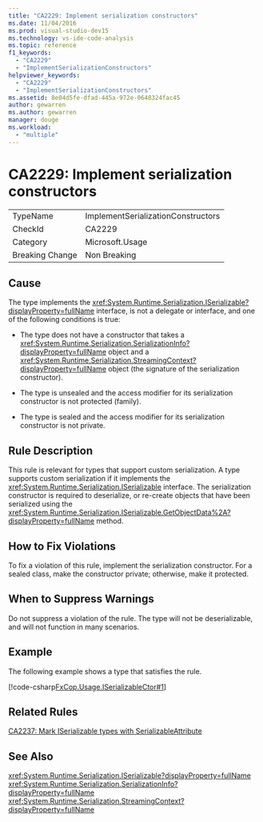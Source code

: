 ```yaml
---
title: "CA2229: Implement serialization constructors"
ms.date: 11/04/2016
ms.prod: visual-studio-dev15
ms.technology: vs-ide-code-analysis
ms.topic: reference
f1_keywords:
  - "CA2229"
  - "ImplementSerializationConstructors"
helpviewer_keywords:
  - "CA2229"
  - "ImplementSerializationConstructors"
ms.assetid: 8e04d5fe-dfad-445a-972e-0648324fac45
author: gewarren
ms.author: gewarren
manager: douge
ms.workload:
  - "multiple"
---
```

# CA2229: Implement serialization constructors
|||
|-|-|
|TypeName|ImplementSerializationConstructors|
|CheckId|CA2229|
|Category|Microsoft.Usage|
|Breaking Change|Non Breaking|

## Cause
 The type implements the <xref:System.Runtime.Serialization.ISerializable?displayProperty=fullName> interface, is not a delegate or interface, and one of the following conditions is true:

-   The type does not have a constructor that takes a <xref:System.Runtime.Serialization.SerializationInfo?displayProperty=fullName> object and a <xref:System.Runtime.Serialization.StreamingContext?displayProperty=fullName> object (the signature of the serialization constructor).

-   The type is unsealed and the access modifier for its serialization constructor is not protected (family).

-   The type is sealed and the access modifier for its serialization constructor is not private.

## Rule Description
 This rule is relevant for types that support custom serialization. A type supports custom serialization if it implements the <xref:System.Runtime.Serialization.ISerializable> interface. The serialization constructor is required to deserialize, or re-create objects that have been serialized using the <xref:System.Runtime.Serialization.ISerializable.GetObjectData%2A?displayProperty=fullName> method.

## How to Fix Violations
 To fix a violation of this rule, implement the serialization constructor. For a sealed class, make the constructor private; otherwise, make it protected.

## When to Suppress Warnings
 Do not suppress a violation of the rule. The type will not be deserializable, and will not function in many scenarios.

## Example
 The following example shows a type that satisfies the rule.

 [!code-csharp[FxCop.Usage.ISerializableCtor#1](../code-quality/codesnippet/CSharp/ca2229-implement-serialization-constructors_1.cs)]

## Related Rules
 [CA2237: Mark ISerializable types with SerializableAttribute](../code-quality/ca2237-mark-iserializable-types-with-serializableattribute.md)

## See Also
 <xref:System.Runtime.Serialization.ISerializable?displayProperty=fullName>
 <xref:System.Runtime.Serialization.SerializationInfo?displayProperty=fullName>
 <xref:System.Runtime.Serialization.StreamingContext?displayProperty=fullName>